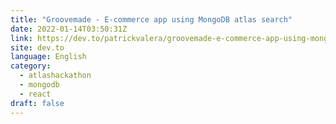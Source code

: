 ```yaml
---
title: "Groovemade - E-commerce app using MongoDB atlas search"
date: 2022-01-14T03:50:31Z
link: https://dev.to/patrickvalera/groovemade-e-commerce-app-using-mongodb-atlas-search-58ge?utm_medium=RSS&utm_source=news.12bit.vn
site: dev.to
language: English
category:
  - atlashackathon
  - mongodb
  - react
draft: false
---
```


